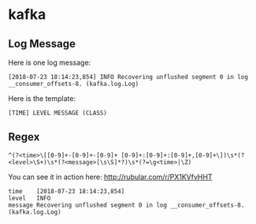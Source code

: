 # kafka

## Log Message

Here is one log message:

```
[2018-07-23 18:14:23,854] INFO Recovering unflushed segment 0 in log __consumer_offsets-8. (kafka.log.Log)
```

Here is the template:

```
[TIME] LEVEL MESSAGE (CLASS)
```

## Regex

```
^(?<time>\[[0-9]+-[0-9]+-[0-9]+ [0-9]+:[0-9]+:[0-9]+,[0-9]+\])\s*(?<level>\S+)\s*(?<message>[\s\S]*?)\s*(?=\g<time>|\Z)
```

You can see it in action here: http://rubular.com/r/PX1KVfvHHT

```
time	[2018-07-23 18:14:23,854]
level	INFO
message	Recovering unflushed segment 0 in log __consumer_offsets-8. (kafka.log.Log)
```
